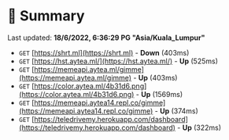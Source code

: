 # 📖 Summary
Last updated: **18/6/2022, 6:36:29 PG "Asia/Kuala_Lumpur"**

- `GET` [https://shrt.ml](https://shrt.ml) - **Down** (403ms)
- `GET` [https://hst.aytea.ml/](https://hst.aytea.ml/) - **Up** (525ms)
- `GET` [https://memeapi.aytea.ml/gimme](https://memeapi.aytea.ml/gimme) - **Up** (403ms)
- `GET` [https://color.aytea.ml/4b31d6.png](https://color.aytea.ml/4b31d6.png) - **Up** (1569ms)
- `GET` [https://memeapi.aytea14.repl.co/gimme](https://memeapi.aytea14.repl.co/gimme) - **Up** (374ms)
- `GET` [https://teledrivemy.herokuapp.com/dashboard](https://teledrivemy.herokuapp.com/dashboard) - **Up** (322ms)
